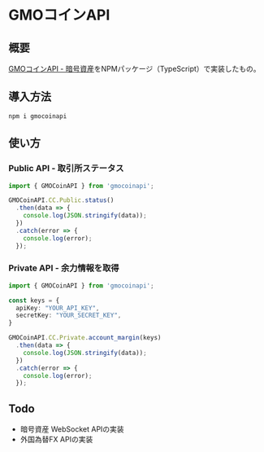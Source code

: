 # GMOコインAPI

## 概要

[GMOコインAPI - 暗号資産](https://api.coin.z.com/docs)をNPMパッケージ（TypeScript）で実装したもの。

## 導入方法

```
npm i gmocoinapi
```

## 使い方

### Public API - 取引所ステータス

```ts
import { GMOCoinAPI } from 'gmocoinapi';

GMOCoinAPI.CC.Public.status()
  .then(data => {
    console.log(JSON.stringify(data));
  })
  .catch(error => {
    console.log(error);
  });
```

### Private API - 余力情報を取得

```ts
import { GMOCoinAPI } from 'gmocoinapi';

const keys = {
  apiKey: "YOUR_API_KEY",
  secretKey: "YOUR_SECRET_KEY",
}

GMOCoinAPI.CC.Private.account_margin(keys)
  .then(data => {
    console.log(JSON.stringify(data));
  })
  .catch(error => {
    console.log(error);
  });
```

## Todo

- 暗号資産 WebSocket APIの実装
- 外国為替FX APIの実装
